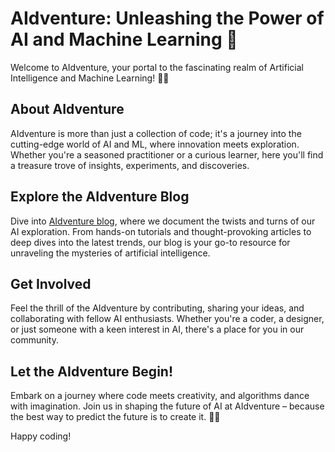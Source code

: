 # AIdventure: Unleashing the Power of AI and Machine Learning 🚀

Welcome to AIdventure, your portal to the fascinating realm of Artificial Intelligence and Machine Learning! 🤖✨

## About AIdventure

AIdventure is more than just a collection of code; it's a journey into the cutting-edge world of AI and ML, where innovation meets exploration. Whether you're a seasoned practitioner or a curious learner, here you'll find a treasure trove of insights, experiments, and discoveries.

## Explore the AIdventure Blog

Dive into [AIdventure blog](https://aidventure.es), where we document the twists and turns of our AI exploration. From hands-on tutorials and thought-provoking articles to deep dives into the latest trends, our blog is your go-to resource for unraveling the mysteries of artificial intelligence.

## Get Involved

Feel the thrill of the AIdventure by contributing, sharing your ideas, and collaborating with fellow AI enthusiasts. Whether you're a coder, a designer, or just someone with a keen interest in AI, there's a place for you in our community.

## Let the AIdventure Begin!

Embark on a journey where code meets creativity, and algorithms dance with imagination. Join us in shaping the future of AI at AIdventure – because the best way to predict the future is to create it. 🚀🤖

Happy coding!
